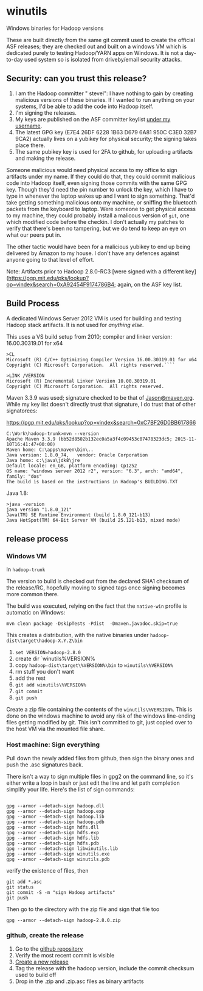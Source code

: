 # winutils
Windows binaries for Hadoop versions 

These are built directly from the same git commit used to create the official ASF releases; they are checked out
and built on a windows VM which is dedicated purely to testing Hadoop/YARN apps on Windows. It is not a day-to-day
used system so is isolated from driveby/email security attacks.


## Security: can you trust this release?

1. I am the Hadoop committer " stevel": I have nothing to gain by creating malicious versions of these binaries. If I wanted to run anything on your systems, I'd be able to add the code into Hadoop itself.
1. I'm signing the releases.
1. My keys are published on the ASF committer keylist [under my username](https://people.apache.org/keys/committer/stevel).
1. The latest GPG key  (E7E4 26DF 6228 1B63 D679  6A81 950C C3E0 32B7 9CA2) actually lives on a yubikey for physical security; the signing takes place there.
1. The same pubikey key is used for 2FA to github, for uploading artifacts and making the release.

Someone malicious would need physical access to my office to sign artifacts under my name. If they could do that, they could commit malicious code into Hadoop itself, even signing those commits with the same GPG key. Though they'd need the pin number to unlock the key, which I have to type in whenever the laptop wakes up and I want to sign something. That'd take getting something malicious onto my machine, or sniffing the bluetooth packets from the keyboard to laptop. Were someone to get physical access to my machine, they could probably install a malicous version of `git`, one which modified code before the checkin. I don't actually my patches to verify that there's been no tampering, but we do tend to keep an eye on what our peers put in.

The other tactic would have been for a malicious yubikey to end up being delivered by Amazon to my house. I don't have any defences against anyone going to that level of effort.


Note: Artifacts prior to Hadoop 2.8.0-RC3 [were signed with a different key](https://pgp.mit.edu/pks/lookup?op=vindex&search=0xA92454F9174786B4; again, on the ASF key list.

## Build Process

A dedicated Windows Server 2012 VM is used for building and testing Hadoop stack artifacts. It is not used for *anything else*.

This uses a VS build setup from 2010; compiler and linker version: 16.00.30319.01 for x64


    >CL
    Microsoft (R) C/C++ Optimizing Compiler Version 16.00.30319.01 for x64
    Copyright (C) Microsoft Corporation.  All rights reserved.````

    >LINK /VERSION
    Microsoft (R) Incremental Linker Version 10.00.30319.01
    Copyright (C) Microsoft Corporation.  All rights reserved.



Maven 3.3.9 was used; signature checked to be that of Jason@maven.org. While my key list doesn't directly trust that signature, I do trust that of other signatorees:

https://pgp.mit.edu/pks/lookup?op=vindex&search=0xC7BF26D0BB617866


    C:\Work\hadoop-trunk>mvn --version
    Apache Maven 3.3.9 (bb52d8502b132ec0a5a3f4c09453c07478323dc5; 2015-11-10T16:41:47+00:00)
    Maven home: C:\apps\maven\bin\..
    Java version: 1.8.0_74,   vendor: Oracle Corporation
    Java home: c:\java\jdk8\jre
    Default locale: en_GB, platform encoding: Cp1252
    OS name: "windows server 2012 r2", version: "6.3", arch: "amd64", family: "dos"
    The build is based on the instructions in Hadoop's BUILDING.TXT


Java 1.8:

```
>java -version
java version "1.8.0_121"
Java(TM) SE Runtime Environment (build 1.8.0_121-b13)
Java HotSpot(TM) 64-Bit Server VM (build 25.121-b13, mixed mode)
```

## release process


### Windows VM

In `hadoop-trunk`

The version to build is checked out from the declared SHA1 checksum of the release/RC, hopefully moving to signed tags once signing becomes more common there.

The build was executed, relying on the fact that the `native-win` profile is automatic on Windows:


    mvn clean package -DskipTests -Pdist  -Dmaven.javadoc.skip=true 
    

This creates a distribution, with the native binaries under `hadoop-dist\target\hadoop-X.Y.Z\bin`


1. `set VERSION=hadoop-2.8.0`
1. create dir `winutils\%VERSION%
1. copy `hadoop-dist\target\%VERSION%\bin` to `winutils\%VERSION%`
1. rm stuff you don't want
1. add the rest
1. `git add winutils\%VERSION%`
1. `git commit`
1. `git push`

Create a zip file containing the contents of the `winutils\%VERSION%`. This is done on the windows machine to avoid any risk of the windows line-ending files getting modified by git. This isn't committed to git, just copied over to the host VM via the mounted file share.

### Host machine: Sign everything

Pull down the newly added files from github, then sign the binary ones and push the .asc signatures back.




There isn't a way to sign multiple files in gpg2 on the command line, so it's either write a loop in bash or just edit the line and let path completion simplify your life. Here's the list of sign commands:


```

gpg --armor --detach-sign hadoop.dll
gpg --armor --detach-sign hadoop.exp
gpg --armor --detach-sign hadoop.lib
gpg --armor --detach-sign hadoop.pdb
gpg --armor --detach-sign hdfs.dll
gpg --armor --detach-sign hdfs.exp
gpg --armor --detach-sign hdfs.lib
gpg --armor --detach-sign hdfs.pdb 
gpg --armor --detach-sign libwinutils.lib 
gpg --armor --detach-sign winutils.exe
gpg --armor --detach-sign winutils.pdb

````

verify the existence of files, then 

```
git add *.asc
git status
git commit -S -m "sign Hadoop artifacts"
git push
```


Then go to the directory with the zip file and sign that file too

```
gpg --armor --detach-sign hadoop-2.8.0.zip 

```


### github, create the release

1. Go to the [github repository](https://github.com/steveloughran/winutils)
1. Verify the most recent commit is visible
1. [Create a new release](https://github.com/steveloughran/winutils/releases/new)
1. Tag the release with the hadoop version, include the commit checksum used to build off
1. Drop in the .zip and .zip.asc files as binary artifacts

